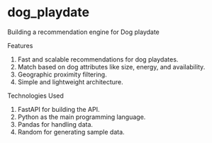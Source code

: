 # dog_playdate
Building a recommendation engine for Dog playdate

Features
1. Fast and scalable recommendations for dog playdates.
2. Match based on dog attributes like size, energy, and availability.
3. Geographic proximity filtering.
4. Simple and lightweight architecture.

Technologies Used
1. FastAPI for building the API.
2. Python as the main programming language.
3. Pandas for handling data.
4. Random for generating sample data.
